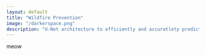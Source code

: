```yaml
---
layout: default
title: "Wildfire Prevention"
image: "/darkerspace.png"
description: "U-Net architecture to efficiently and accuratlety predict wildfire spread."
---
```

meow
